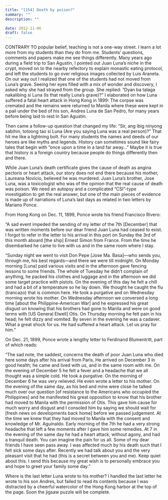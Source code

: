 ```yaml
---
title: "[154] Death by poison?"
summary: ""
description: ""

date: 2012-11-06
draft: false
---
```


CONTRARY TO popular belief, teaching is not a one-way street. I learn a lot more from my students than they do from me. Students’ questions, comments and papers make me see things differently. Many years ago during a field trip to San Agustin, I pointed out Juan Luna’s niche in the crypt, moved on to the nearby refectory to explain monastic eating protocol, and left the students to go over religious images collected by Luis Araneta. On our way out I realized that one of the students had not moved from Luna’s grave. Seeing her eyes filled with a mix of wonder and discovery, I asked why she had strayed from the group. She replied: “Dyan ba talaga nakalibing si Luna (Is that really Luna’s grave)?” I elaborated on how Luna suffered a fatal heart attack in Hong Kong in 1899: The corpse was cremated and the remains were returned to Manila where these were kept in a pail under the bed of his son, Andres Luna de San Pedro, for many years before being laid to rest in San Agustin.

Then came a follow-up question that changed my life: “Sir, ang ibig ninyong sabihin, totoong tao si Luna (Are you saying Luna was a real person)?” That hit me like a lightning bolt. For many students the names and deeds of our heroes are like myths and legends. History can sometimes sound like fairy tales that begin with “once upon a time in a land far away…”  Maybe it is true that history is a foreign country because people do things differently then and there.

While Juan Luna’s death certificate gives the cause of death as angina pectoris or heart attack, our story does not end there because his mother, Laureana Novicio, believed he was murdered. Juan Luna’s brother, Jose Luna, was a toxicologist who was of the opinion that the real cause of death was poison. We need an autopsy and a complicated “CSI”-type investigation to get the real answer, but one of the main pieces of evidence is made up of narrations of Luna’s last days as related in two letters by Mariano Ponce.

From Hong Kong on Dec. 11, 1899, Ponce wrote his friend Francisco Rivero:

“A sad event impeded the sending of my letter of the 7th [December] that was written moments before our dear friend Juan Luna had ceased to exist. I forgot to refer in the letter to his arrival in this port on Sunday the 3rd of this month aboard [the ship] Ernest Simon from France. From the time he disembarked he came to live with us and in the same room where I stay.

“Sunday night we went to visit Don Pepe [Jose Ma. Basa]—who sends you, through me, his best regards—and there we were till midnight. On Monday morning [Luna] paid various visits and in the afternoon gave fencing lessons to some friends. The whole of Tuesday  he didn’t complain of anything, he packed his clothes and luggage and in the afternoon we did some target practice with pistols. On the evening of this day he felt a chill and had a bit of a temperature so he lay down. We thought he caught the flu (trancazo) that is common here. He took a purgative and on Wednesday morning wrote his mother. On Wednesday afternoon we conversed a long time [about the Philippine-American War] and he expressed his great disgust on knowing that his brothers had gone to Manila and were on good terms with [US General Elwell] Otis. On Thursday morning he felt pain in his head; he felt dizzy and vomited. By seven in the evening he was a cadaver. What a great shock for us. He had suffered a heart attack. Let us pray for him.”

On Dec. 21, 1899, Ponce wrote a lengthy letter to Ferdinand Blumentritt, part of which reads:

“The sad note, the saddest, concerns the death of poor Juan Luna who died here some days after his arrival from Paris. He arrived on December 3 in good health; he came and lived with us, and in the same room with me. On the evening of December 5 he felt a fever and a headache that we all thought was a simple cold. He took a purgative. On the morning of December 6 he was very relieved. He even wrote a letter to his mother. On the evening of the same day, as his bed and mine were close he talked much over our question [of resistance to the Americans who occupied the Philippines] and he manifested his great opposition to know that his brother had moved to Manila with the permission of Otis. This gave him cause for much worry and disgust and I consoled him by saying we should wait for [fresh news on developments back home] before we passed judgement. At the time we knew that they had moved to Manila with the consent and knowledge of Mr. Aguinaldo. Early morning of the 7th he had a very strong headache that left a few moments after I gave him some remedies. At 7 in the evening of the same day he had a heart attack, without agony, and had a tranquil death. You can imagine the pain for us all. Some of my dear friends I have seen pass away. I was affected much by his death such that I felt sick some days after. Recently we had talk about you and the very pleasant visit that he had (this is a secret between you and me). Keep quiet about this. I send this because my great wish is to personally embrace you and hope to greet your family some day.”

Where is the last letter Luna wrote to his mother? I handled the last letter he wrote to his son Andres, but failed to read its contents because I was distracted by a cheerful watercolor of the Hong Kong harbor at the top of the page. Soon the jigsaw puzzle will be complete.
